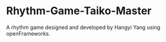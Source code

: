 # Rhythm-Game-Taiko-Master
A rhythm game designed and developed by Hangyi Yang using openFrameworks.
